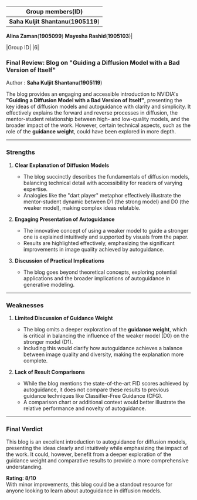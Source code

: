 
|Group members(ID)|
|-|
|**Saha Kuljit Shantanu**(**1905119**)
**Alina Zaman**(**1905099**)
**Mayesha Rashid**(**1905103**)|

|Group ID|
|6|

### Final Review: Blog on "Guiding a Diffusion Model with a Bad Version of Itself"

Author : **Saha Kuljit Shantanu**(**1905119**)

The blog provides an engaging and accessible introduction to NVIDIA's **"Guiding a Diffusion Model with a Bad Version of Itself"**, presenting the key ideas of diffusion models and autoguidance with clarity and simplicity. It effectively explains the forward and reverse processes in diffusion, the mentor-student relationship between high- and low-quality models, and the broader impact of the work. However, certain technical aspects, such as the role of the **guidance weight**, could have been explored in more depth.  

---

### **Strengths**  

1. **Clear Explanation of Diffusion Models**  
   - The blog succinctly describes the fundamentals of diffusion models, balancing technical detail with accessibility for readers of varying expertise.  
   - Analogies like the "dart player" metaphor effectively illustrate the mentor-student dynamic between D1 (the strong model) and D0 (the weaker model), making complex ideas relatable.  

2. **Engaging Presentation of Autoguidance**  
   - The innovative concept of using a weaker model to guide a stronger one is explained intuitively and supported by visuals from the paper.  
   - Results are highlighted effectively, emphasizing the significant improvements in image quality achieved by autoguidance.  

3. **Discussion of Practical Implications**  
   - The blog goes beyond theoretical concepts, exploring potential applications and the broader implications of autoguidance in generative modeling.  

---

### **Weaknesses**  

1. **Limited Discussion of Guidance Weight**  
   - The blog omits a deeper exploration of the **guidance weight**, which is critical in balancing the influence of the weaker model (D0) on the stronger model (D1).  
   - Including this would clarify how autoguidance achieves a balance between image quality and diversity, making the explanation more complete.  

2. **Lack of Result Comparisons**  
   - While the blog mentions the state-of-the-art FID scores achieved by autoguidance, it does not compare these results to previous guidance techniques like Classifier-Free Guidance (CFG).  
   - A comparison chart or additional context would better illustrate the relative performance and novelty of autoguidance.  

---

### **Final Verdict**  

This blog is an excellent introduction to autoguidance for diffusion models, presenting the ideas clearly and intuitively while emphasizing the impact of the work. It could, however, benefit from a deeper exploration of the guidance weight and comparative results to provide a more comprehensive understanding.  

**Rating: 8/10**  
With minor improvements, this blog could be a standout resource for anyone looking to learn about autoguidance in diffusion models.
